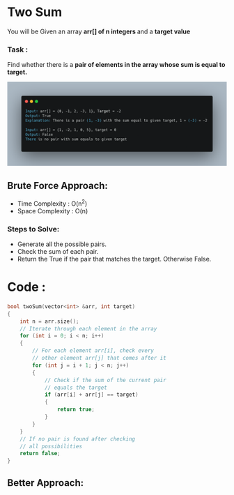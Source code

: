 <h1> Two Sum </h1>
<p>
  You will be Given an array <b>arr[] of n integers </b> and a <b>target value</b>
</p>
<p>
  <h3>Task :</h3> Find whether there is a <b>pair of elements in the array whose sum is equal to target.</b>
</p>

![Solution Explanation](./carbon.png)
<p>
  <h2>Brute Force Approach:    </h2>
  <ul>
    <li>Time Complexity : O(n<sup>2</sup>) </li>
    <li>Space Complexity : O(n) </li>
  </ul>
<p>
  <h3>Steps to Solve:</h3>
</p>
<ul>
  <li>Generate all the possible pairs.</li>
  <li>Check the sum of each pair.</li>
  <li>Return the True if the pair that matches the target. Otherwise False.</li>
</ul>

<h1>Code :</h1>

```cpp
bool twoSum(vector<int> &arr, int target)
{
    int n = arr.size();
    // Iterate through each element in the array
    for (int i = 0; i < n; i++)
    {
        // For each element arr[i], check every
        // other element arr[j] that comes after it
        for (int j = i + 1; j < n; j++)
        {
            // Check if the sum of the current pair
            // equals the target
            if (arr[i] + arr[j] == target)
            {
                return true;
            }
        }
    }
    // If no pair is found after checking
    // all possibilities
    return false;
}
```
<p>
  <h2>Better Approach:</h2>
</p>



